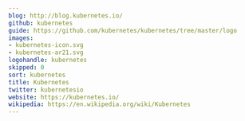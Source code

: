 ```yaml
---
blog: http://blog.kubernetes.io/
github: kubernetes
guide: https://github.com/kubernetes/kubernetes/tree/master/logo
images:
- kubernetes-icon.svg
- kubernetes-ar21.svg
logohandle: kubernetes
skipped: 0
sort: kubernetes
title: Kubernetes
twitter: kubernetesio
website: https://kubernetes.io/
wikipedia: https://en.wikipedia.org/wiki/Kubernetes
---
```

